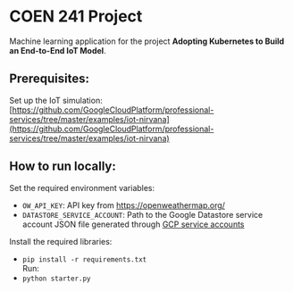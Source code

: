 # COEN 241 Project  
Machine learning application for the project **Adopting Kubernetes to Build an End-to-End IoT Model**.  
  
## Prerequisites:  
Set up the IoT simulation: [https://github.com/GoogleCloudPlatform/professional-services/tree/master/examples/iot-nirvana](https://github.com/GoogleCloudPlatform/professional-services/tree/master/examples/iot-nirvana)  
   
## How to run locally:  
Set the required environment variables:  
- ``OW_API_KEY``: API key from https://openweathermap.org/  
- ``DATASTORE_SERVICE_ACCOUNT``: Path to the Google Datastore service account JSON file generated through [GCP service accounts](https://cloud.google.com/iam/docs/service-accounts)  
  
Install the required libraries:  
- ```pip install -r requirements.txt```  
  Run:  
- ```python starter.py```  
